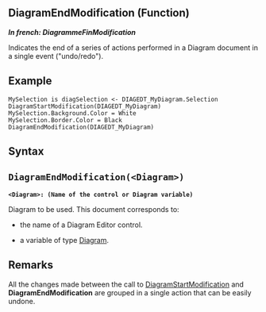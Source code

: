 


## DiagramEndModification (Function)

***In french: DiagrammeFinModification***



<a name="XUse"></a>
<a name="Use"></a>
<a name="description"></a>
Indicates the end of a series of actions performed in a Diagram document in a single event ("undo/redo").
<a name="Example1"></a>
<a name="sample_code"></a>

## Example


```wl
MySelection is diagSelection <- DIAGEDT_MyDiagram.Selection
DiagramStartModification(DIAGEDT_MyDiagram)
MySelection.Background.Color = White
MySelection.Border.Color = Black
DiagramEndModification(DIAGEDT_MyDiagram)
```



<a name="XSYNTAX"></a>

## Syntax
<a name="SYNTAX1"></a>

`DiagramEndModification(<Diagram>)`
---

**`<Diagram>: (Name of the control or Diagram variable)`**

Diagram to be used. This document corresponds to:

- the name of a Diagram Editor control.

- a variable of type [Diagram](../WDLang1/1410088055.md).






<a name="NOTE0"></a>
<a name="NOTE0_1"></a>

## Remarks
All the changes made between the call to [DiagramStartModification](../WDLang1/1410088735.md) and **DiagramEndModification** are grouped in a single action that can be easily undone. 

<a name="XComponent"></a>

